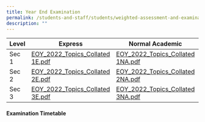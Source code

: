 ```yaml
---
title: Year End Examination
permalink: /students-and-staff/students/weighted-assessment-and-examination/year-end-examination/
description: ""
---
```

<table>
<thead>
  <tr>
    <th>Level</th>
    <th>Express</th>
    <th>Normal Academic</th>
    <th>Normal Technical</th>
  </tr>
</thead>
<tbody>
  <tr>
    <td>Sec 1</td>
    <td><a href="/files/EOY_2022_Topics_Collated%201E.pdf">EOY_2022_Topics_Collated 1E.pdf</a></td>
    <td><a href="[](/files/EOY_2022_Topics_Collated%201NA.pdf)">EOY_2022_Topics_Collated 1NA.pdf</a></td>
    <td><a href="[](/files/EOY_2022_Topics_Collated%201NT.pdf)">EOY_2022_Topics_Collated 1NT.pdf</a></td>
  </tr>
  <tr>
    <td>Sec 2</td>
    <td><a href="/files/EOY_2022_Topics_Collated%201E.pdf">EOY_2022_Topics_Collated 2E.pdf</a></td>
    <td><a href="/files/EOY_2022_Topics_Collated%201E.pdf">EOY_2022_Topics_Collated 2NA.pdf</a></td>
    <td><a href="/files/EOY_2022_Topics_Collated%201E.pdf">EOY_2022_Topics_Collated 2NT.pdf</a></td>
  </tr>
  <tr>
    <td>Sec 3</td>
    <td><a href="/files/EOY_2022_Topics_Collated%201E.pdf">EOY_2022_Topics_Collated 3E.pdf</a></td>
    <td><a href="/files/EOY_2022_Topics_Collated%201E.pdf">EOY_2022_Topics_Collated 3NA.pdf</a></td>
    <td><a href="/files/EOY_2022_Topics_Collated%201E.pdf">EOY_2022_Topics_Collated 3NT.pdf</a></td>
  </tr>
</tbody>
</table>


#### Examination Timetable